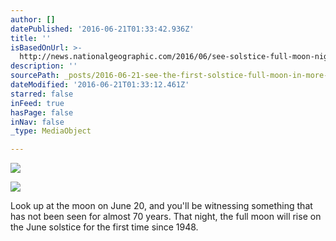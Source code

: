 ```yaml
---
author: []
datePublished: '2016-06-21T01:33:42.936Z'
title: ''
isBasedOnUrl: >-
  http://news.nationalgeographic.com/2016/06/see-solstice-full-moon-night-sky-guide-space-astronomy/?utm_source=Twitter&utm_medium=Social&utm_content=link_tw20160620news-solstice&utm_campaign=Content&sf29116722=1
description: ''
sourcePath: _posts/2016-06-21-see-the-first-solstice-full-moon-in-more-than-50-years.md
dateModified: '2016-06-21T01:33:12.461Z'
starred: false
inFeed: true
hasPage: false
inNav: false
_type: MediaObject

---
```

![](https://the-grid-user-content.s3-us-west-2.amazonaws.com/bbb872ef-6e4c-4959-86a0-4f0813a645e7.jpg)

<article style=""><img src="https://imgflo.herokuapp.com/graph/vahj1ThiexotieMo/36327b94d506373a6ae004f74d0a30a2/croprotate.jpg?cropheight=1200&amp;cropwidth=2048&amp;degrees=0&amp;input=http%3A%2F%2Fnews.nationalgeographic.com%2Fcontent%2Fdam%2Fnews%2F2016%2F06%2F20%2Fstarstruck_0620%2F01_starstruck_0620.ngsversion.1466349398935.jpg&amp;x=0&amp;y=0" /><p>Look up at the moon on June 20, and you'll be witnessing something that has not been seen for almost 70 years. That night, the full moon will rise on the June solstice for the first time since 1948.</p></article>